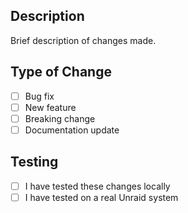 ## Description
Brief description of changes made.

## Type of Change
- [ ] Bug fix
- [ ] New feature  
- [ ] Breaking change
- [ ] Documentation update

## Testing
- [ ] I have tested these changes locally
- [ ] I have tested on a real Unraid system
